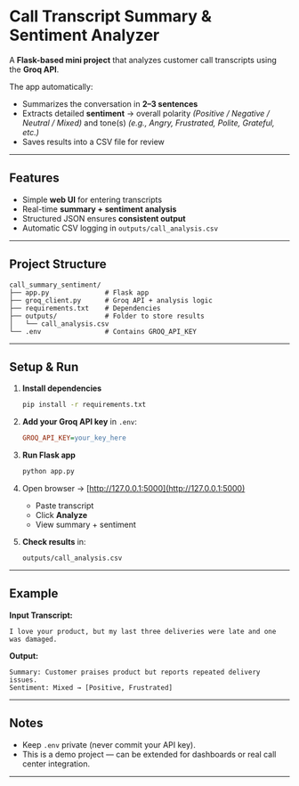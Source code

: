 
#  Call Transcript Summary & Sentiment Analyzer

A **Flask-based mini project** that analyzes customer call transcripts using the **Groq API**.  

The app automatically:  
- Summarizes the conversation in **2–3 sentences**  
- Extracts detailed **sentiment** → overall polarity *(Positive / Negative / Neutral / Mixed)* and tone(s) *(e.g., Angry, Frustrated, Polite, Grateful, etc.)*  
- Saves results into a CSV file for review  

---

##  Features
- Simple **web UI** for entering transcripts  
- Real-time **summary + sentiment analysis**  
- Structured JSON ensures **consistent output**  
- Automatic CSV logging in `outputs/call_analysis.csv`  

---

##  Project Structure
```text
call_summary_sentiment/
├── app.py              # Flask app
├── groq_client.py      # Groq API + analysis logic
├── requirements.txt    # Dependencies
├── outputs/            # Folder to store results
│   └── call_analysis.csv
└── .env                # Contains GROQ_API_KEY
````

---

##  Setup & Run

1. **Install dependencies**

   ```bash
   pip install -r requirements.txt
   ```

2. **Add your Groq API key** in `.env`:

   ```ini
   GROQ_API_KEY=your_key_here
   ```

3. **Run Flask app**

   ```bash
   python app.py
   ```

4. Open browser → [http://127.0.0.1:5000](http://127.0.0.1:5000)

   * Paste transcript
   * Click **Analyze**
   * View summary + sentiment

5. **Check results** in:

   ```text
   outputs/call_analysis.csv
   ```

---

##  Example

**Input Transcript:**

```text
I love your product, but my last three deliveries were late and one was damaged.
```

**Output:**

```text
Summary: Customer praises product but reports repeated delivery issues.  
Sentiment: Mixed → [Positive, Frustrated]
```

---

##  Notes

* Keep `.env` private (never commit your API key).
* This is a demo project — can be extended for dashboards or real call center integration.

---



